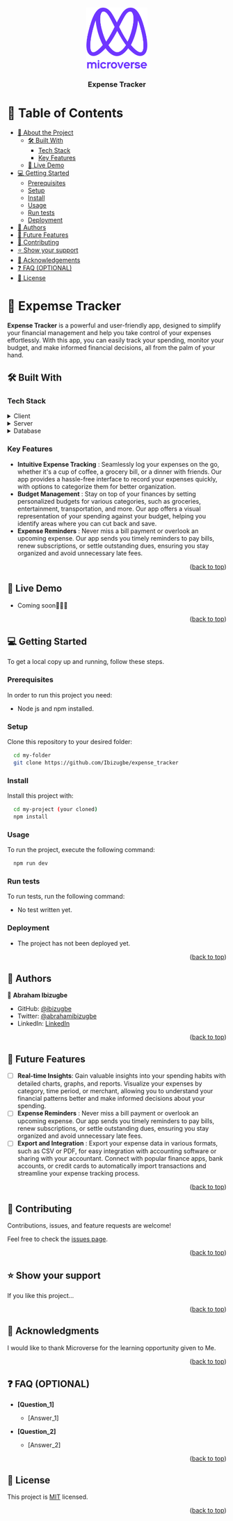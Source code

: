 <a name="readme-top"></a>

<div align="center">
  <!-- You are encouraged to replace this logo with your own! Otherwise you can also remove it. -->
  <img src="murple_logo.png" alt="logo" width="140"  height="auto" />
  <br/>

  <h3><b>Expense Tracker</b></h3>

</div>

<!-- TABLE OF CONTENTS -->

# 📗 Table of Contents

- [📖 About the Project](#about-project)
  - [🛠 Built With](#built-with)
    - [Tech Stack](#tech-stack)
    - [Key Features](#key-features)
  - [🚀 Live Demo](#live-demo)
- [💻 Getting Started](#getting-started)
  - [Prerequisites](#prerequisites)
  - [Setup](#setup)
  - [Install](#install)
  - [Usage](#usage)
  - [Run tests](#run-tests)
  - [Deployment](#deployment)
- [👥 Authors](#authors)
- [🔭 Future Features](#future-features)
- [🤝 Contributing](#contributing)
- [⭐️ Show your support](#support)
- [🙏 Acknowledgements](#acknowledgements)
- [❓ FAQ (OPTIONAL)](#faq)
- [📝 License](#license)

<!-- PROJECT DESCRIPTION -->

# 📖 Expemse Tracker <a name="about-project"></a>

**Expense Tracker** is a powerful and user-friendly app, designed to simplify your financial management and help you take control of your expenses effortlessly. With this app, you can easily track your spending, monitor your budget, and make informed financial decisions, all from the palm of your hand.

## 🛠 Built With <a name="built-with"></a>

### Tech Stack <a name="tech-stack"></a>

<details>
  <summary>Client</summary>
  <ul>
    <li><a href="https://reactjs.org/">React.js</a></li>
    <li><a href="https://tailwindui.com/">Tailwind CSS</a></li>
  </ul>
</details>

<details>
  <summary>Server</summary>
  <ul>
    <li><a href="#">N/A</a></li>
  </ul>
</details>

<details>
<summary>Database</summary>
  <ul>
    <li><a href="#">N/A</a></li>
  </ul>
</details>

<!-- Features -->

### Key Features <a name="key-features"></a>


- **Intuitive Expense Tracking** :  Seamlessly log your expenses on the go, whether it's a cup of coffee, a grocery bill, or a dinner with friends. Our app provides a hassle-free interface to record your expenses quickly, with options to categorize them for better organization.
- **Budget Management** : Stay on top of your finances by setting personalized budgets for various categories, such as groceries, entertainment, transportation, and more. Our app offers a visual representation of your spending against your budget, helping you identify areas where you can cut back and save.
- **Expense Reminders** : Never miss a bill payment or overlook an upcoming expense. Our app sends you timely reminders to pay bills, renew subscriptions, or settle outstanding dues, ensuring you stay organized and avoid unnecessary late fees.

<p align="right">(<a href="#readme-top">back to top</a>)</p>

<!-- LIVE DEMO -->

## 🚀 Live Demo <a name="live-demo"></a>

- Coming soon🚀🚀🚀

<p align="right">(<a href="#readme-top">back to top</a>)</p>

<!-- GETTING STARTED -->

## 💻 Getting Started <a name="getting-started"></a>


To get a local copy up and running, follow these steps.

### Prerequisites

In order to run this project you need:
- Node js and npm installed.

<!--
Example command:

```sh
 gem install rails
```
 -->

### Setup

Clone this repository to your desired folder:

```sh
  cd my-folder
  git clone https://github.com/Ibizugbe/expense_tracker
```

<!--
Example commands:

```sh
  cd my-folder
  git clone git@github.com:myaccount/my-project.git
```
--->

### Install

Install this project with:

```sh
  cd my-project (your cloned)
  npm install
```

<!--
Example command:

```sh
  cd my-project
  gem install
```
--->

### Usage

To run the project, execute the following command:

```sh
  npm run dev
```

<!--
Example command:

```sh
  rails server
```
--->

### Run tests

To run tests, run the following command:

- No test written yet.

<!--
Example command:

```sh
  bin/rails test test/models/article_test.rb
```
--->

### Deployment

- The project has not been deployed yet.

<!--
Example:

```sh

```
 -->

<p align="right">(<a href="#readme-top">back to top</a>)</p>

<!-- AUTHORS -->

## 👥 Authors <a name="authors"></a>

👤 **Abraham Ibizugbe**

- GitHub: [@ibizugbe](https://github.com/ibizugbe)
- Twitter: [@abrahamibizugbe](https://twitter.com/abrahamibizugbe)
- LinkedIn: [LinkedIn](https://linkedin.com/in/abrahamibizugbe)

<p align="right">(<a href="#readme-top">back to top</a>)</p>

<!-- FUTURE FEATURES -->

## 🔭 Future Features <a name="future-features"></a>

- [ ] **Real-time Insights**: Gain valuable insights into your spending habits with detailed charts, graphs, and reports. Visualize your expenses by category, time period, or merchant, allowing you to understand your financial patterns better and make informed decisions about your spending.
- [ ] **Expense Reminders** : Never miss a bill payment or overlook an upcoming expense. Our app sends you timely reminders to pay bills, renew subscriptions, or settle outstanding dues, ensuring you stay organized and avoid unnecessary late fees.
- [ ] **Export and Integration** : Export your expense data in various formats, such as CSV or PDF, for easy integration with accounting software or sharing with your accountant. Connect with popular finance apps, bank accounts, or credit cards to automatically import transactions and streamline your expense tracking process.

<p align="right">(<a href="#readme-top">back to top</a>)</p>

<!-- CONTRIBUTING -->

## 🤝 Contributing <a name="contributing"></a>

Contributions, issues, and feature requests are welcome!

Feel free to check the [issues page](../../issues/).

<p align="right">(<a href="#readme-top">back to top</a>)</p>

<!-- SUPPORT -->

## ⭐️ Show your support <a name="support"></a>


If you like this project...

<p align="right">(<a href="#readme-top">back to top</a>)</p>

<!-- ACKNOWLEDGEMENTS -->

## 🙏 Acknowledgments <a name="acknowledgements"></a>

I would like to thank Microverse for the learning opportunity given to Me.

<p align="right">(<a href="#readme-top">back to top</a>)</p>

<!-- FAQ (optional) -->

## ❓ FAQ (OPTIONAL) <a name="faq"></a>

- **[Question_1]**

  - [Answer_1]

- **[Question_2]**

  - [Answer_2]

<p align="right">(<a href="#readme-top">back to top</a>)</p>

<!-- LICENSE -->

## 📝 License <a name="license"></a>

This project is [MIT](./LICENSE) licensed.

<p align="right">(<a href="#readme-top">back to top</a>)</p>
